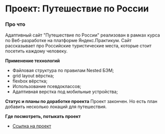 # Проект: Путешествие по России

### Про что
Адаптивный сайт "Путешествие по России" реализован в рамках курса по Веб-разработке на платформе Яндекс.Практикум. Сайт рассказывает про Российские туристические места, которые стоит посетить каждому человеку.

**Применение технологий**
* Файловая структура по правилам Nested БЭМ;
* grid layout вёрстка;
* flexbox вёрстка;
* Использование псевдоклассов;
* Адаптивная верстка под мобильные устройства;

**Статус и планы по доработке проекта**
Проект закончен. Но есть план добавить несколько локаций для путешествия.

**Где посмотреть, потыкать проект**

* [Ссылка на проект](https://simonssib.github.io/russian-travel/)

